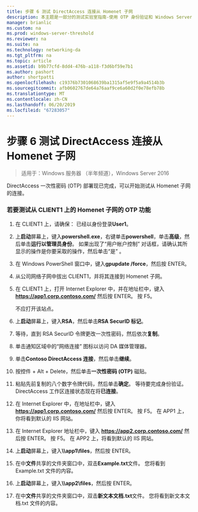 ```yaml
---
title: 步骤 6 测试 DirectAccess 连接从 Homenet 子网
description: 本主题是一部分的测试实验室指南-使用 OTP 身份验证和 Windows Server 2016 的 RSA SecurID 演示 DirectAccess
manager: brianlic
ms.custom: na
ms.prod: windows-server-threshold
ms.reviewer: na
ms.suite: na
ms.technology: networking-da
ms.tgt_pltfrm: na
ms.topic: article
ms.assetid: b9b77cfd-8dd4-476b-a118-f3d6bf59e7b1
ms.author: pashort
author: shortpatti
ms.openlocfilehash: c19376b7301068639ba1315af5e9f5a9a4514b3b
ms.sourcegitcommit: afb0602767de64a76aaf9ce6a60d2f0e78efb78b
ms.translationtype: MT
ms.contentlocale: zh-CN
ms.lasthandoff: 06/20/2019
ms.locfileid: "67283057"
---
```

# <a name="step-6-test-directaccess-connectivity-from-the-homenet-subnet"></a>步骤 6 测试 DirectAccess 连接从 Homenet 子网

>适用于：Windows 服务器 （半年频道），Windows Server 2016

DirectAccess 一次性密码 (OTP) 部署现已完成，可以开始测试从 Homenet 子网的连接。  
  
### <a name="to-test-otp-functionality-from-the-homenet-subnet-on-client1"></a>若要测试从 CLIENT1 上的 Homenet 子网的 OTP 功能  
  
1. 在 CLIENT1 上，请确保： 已经以身份登录**User1**。  
  
2. 上**启动**屏幕上，键入**powershell.exe**，右键单击**powershell**，单击**高级**，然后单击**运行以管理员身份**。 如果出现了“用户帐户控制”  对话框，请确认其所显示的操作是你要采取的操作，然后单击“是”  。  
  
3. 在 Windows PowerShell 窗口中，键入**gpupdate /force**，然后按 ENTER。  
  
4. 从公司网络子网中拔出 CLIENT1，并将其连接到 Homenet 子网。  
  
5. 在 CLIENT1 上，打开 Internet Explorer 中，并在地址栏中，键入 **https://app1.corp.contoso.com/** 然后按 ENTER。 按 F5。  
  
   不应打开该站点。  
  
6. 上**启动**屏幕上，键入**RSA**，然后单击**RSA SecurID 标记**。  
  
7. 等待，直到 RSA SecurID 令牌更改一次性密码，然后依次**复制**。  
  
8. 单击通知区域中的“网络连接”  图标以访问 DA 媒体管理器。  
  
9. 单击**Contoso DirectAccess 连接**，然后单击**继续**。  
  
10. 按控件 + Alt + Delete，然后单击**一次性密码 (OTP)** 磁贴。  
  
11. 粘贴先前复制的八个数字令牌代码，然后单击**确定**。 等待要完成身份验证。 DirectAccess 工作区连接状态现在将**已连接**。  
  
12. 在 Internet Explorer 中，在地址栏中，键入 **https://app1.corp.contoso.com/** 然后按 ENTER。 按 F5。 在 APP1 上，你将看到默认的 IIS 网站。  
  
13. 在 Internet Explorer 地址栏中，键入 **https://app2.corp.contoso.com/** 然后按 ENTER。 按 F5。 在 APP2 上，将看到默认的 IIS 网站。  
  
14. 上**启动**屏幕上，键入<strong>\\\app1\files</strong>，然后按 ENTER。  
  
15. 在中**文件**共享的文件夹窗口中，双击**Example.txt**文件。 您将看到 Example.txt 文件的内容。  
  
16. 上**启动**屏幕上，键入<strong>\\\app2\files</strong>，然后按 ENTER。  
  
17. 在中**文件**共享的文件夹窗口中，双击**新文本文档.txt**文件。 您将看到新文本文档.txt 文件的内容。  
  


